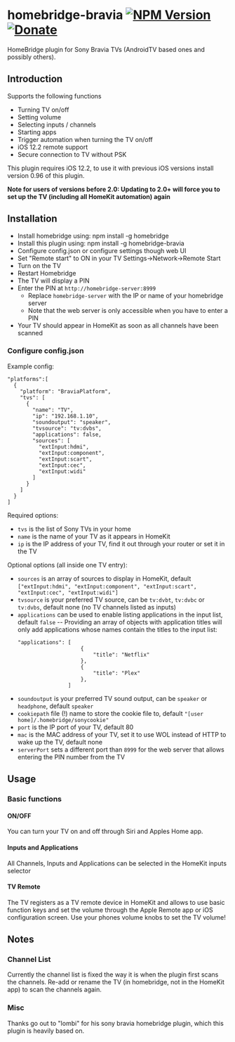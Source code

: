 # homebridge-bravia [![NPM Version](https://img.shields.io/npm/v/homebridge-bravia.svg)](https://www.npmjs.com/package/homebridge-bravia) [![Donate](https://img.shields.io/badge/donate-paypal-yellowgreen.svg)](https://www.paypal.com/cgi-bin/webscr?cmd=_s-xclick&hosted_button_id=QKRPFAVB6WRW2&source=url)

HomeBridge plugin for Sony Bravia TVs (AndroidTV based ones and possibly others).

## Introduction
Supports the following functions
  - Turning TV on/off
  - Setting volume
  - Selecting inputs / channels
  - Starting apps
  - Trigger automation when turning the TV on/off
  - iOS 12.2 remote support
  - Secure connection to TV without PSK

This plugin requires iOS 12.2, to use it with previous iOS versions install version 0.96 of this plugin.

**Note for users of versions before 2.0: Updating to 2.0+ will force you to set up the TV (including all HomeKit automation) again**

## Installation
- Install homebridge using: npm install -g homebridge
- Install this plugin using: npm install -g homebridge-bravia
- Configure config.json or configure settings though web UI
- Set "Remote start" to ON in your TV Settings->Network->Remote Start
- Turn on the TV
- Restart Homebridge
- The TV will display a PIN
- Enter the PIN at `http://homebridge-server:8999`
  - Replace `homebridge-server` with the IP or name of your homebridge server
  - Note that the web server is only accessible when you have to enter a PIN
- Your TV should appear in HomeKit as soon as all channels have been scanned

### Configure config.json
Example config:

```
"platforms":[
  {
    "platform": "BraviaPlatform",
    "tvs": [
      {
        "name": "TV",
        "ip": "192.168.1.10",
        "soundoutput": "speaker",
        "tvsource": "tv:dvbs",
        "applications": false,
        "sources": [
          "extInput:hdmi",
          "extInput:component",
          "extInput:scart",
          "extInput:cec",
          "extInput:widi"
        ]
      }
    ]
  }
]
```

Required options:
  - `tvs` is the list of Sony TVs in your home
  - `name` is the name of your TV as it appears in HomeKit
  - `ip` is the IP address of your TV, find it out through your router or set it in the TV

Optional options (all inside one TV entry):
  - `sources` is an array of sources to display in HomeKit, default `["extInput:hdmi", "extInput:component", "extInput:scart", "extInput:cec", "extInput:widi"]`
  - `tvsource` is your preferred TV source, can be `tv:dvbt`, `tv:dvbc` or `tv:dvbs`, default none (no TV channels listed as inputs)
  - `applications` can be used to enable listing applications in the input list, default `false`
  -- Providing an array of objects with application titles will only add applications whose names contain the titles to the input list:
    ```
    "applications": [
                        {
                            "title": "Netflix"
                        },
                        {
                            "title": "Plex"
                        },
                    ]
    ```
  - `soundoutput` is your preferred TV sound output, can be `speaker` or `headphone`, default `speaker`
  - `cookiepath` file (!) name to store the cookie file to, default `"[user home]/.homebridge/sonycookie"`
  - `port` is the IP port of your TV, default 80
  - `mac` is the MAC address of your TV, set it to use WOL instead of HTTP to wake up the TV, default none
  - `serverPort` sets a different port than `8999` for the web server that allows entering the PIN number from the TV

## Usage
### Basic functions
#### ON/OFF
You can turn your TV on and off through Siri and Apples Home app.
#### Inputs and Applications
All Channels, Inputs and Applications can be selected in the HomeKit inputs selector
#### TV Remote
The TV registers as a TV remote device in HomeKit and allows to use basic function keys and set the volume through the Apple Remote app or iOS configuration screen. Use your phones volume knobs to set the TV volume!

## Notes
### Channel List
Currently the channel list is fixed the way it is when the plugin first scans the channels. Re-add or rename the TV (in homebridge, not in the HomeKit app) to scan the channels again.
### Misc
Thanks go out to "lombi" for his sony bravia homebridge plugin, which this plugin is heavily based on.
